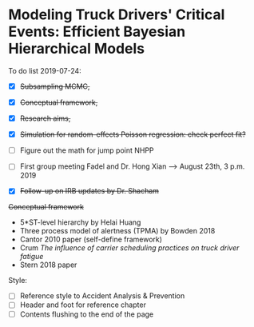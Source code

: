 # Modeling Truck Drivers' Critical Events: Efficient Bayesian Hierarchical Models

To do list 2019-07-24:

- [x] ~~Subsampling MCMC,~~
- [x] ~~Conceptual framework,~~
- [x] ~~Research aims,~~
- [x] ~~Simulation for random-effects Poisson regression: check perfect fit?~~
- [ ] Figure out the math for jump point NHPP
- [ ] First group meeting Fadel and Dr. Hong Xian --> August 23th, 3 p.m. 2019
- [x] ~~Follow-up on IRB updates by Dr. Shacham~~



~~Conceptual framework~~

- 5*ST-level hierarchy by Helai Huang
- Three process model of alertness (TPMA) by Bowden 2018
- Cantor 2010 paper (self-define framework)
- Crum *The influence of carrier scheduling practices on truck driver fatigue*
- Stern 2018 paper

Style:

- [ ] Reference style to Accident Analysis & Prevention
- [ ] Header and foot for reference chapter
- [ ] Contents flushing to the end of the page
